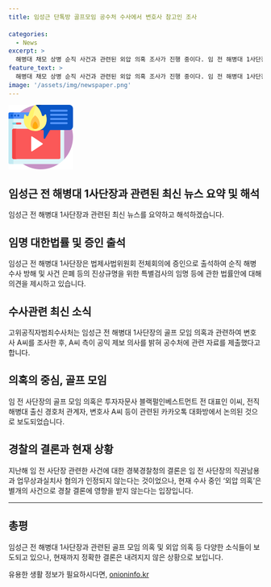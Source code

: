 ```yaml
---
title: 임성근 단톡방 골프모임 공수처 수사에서 변호사 참고인 조사

categories:
  - News
excerpt: >
  해병대 채모 상병 순직 사건과 관련된 외압 의혹 조사가 진행 중이다. 임 전 해병대 1사단장의 골프 모임 의혹에 대한 조사가 진행되며, 관련자들의 입증 자료 제출이 이뤄졌다. 이에 야당 등 일각은 의혹을 제기했으나, 임 전 사단장은 해당 골프 모임을 모르고, 관련자와의 접촉을 부인했다. 경찰은 숨진 사건과 관련해 임 전 사단장의 과실을 부인하고 불송치를 결정했으며, 현재 진행 중인 외압 의혹은 이 결정에 영향을 미치지 않을 것으로 밝혀졌다.
feature_text: >
  해병대 채모 상병 순직 사건과 관련된 외압 의혹 조사가 진행 중이다. 임 전 해병대 1사단장의 골프 모임 의혹에 대한 조사가 진행되며, 관련자들의 입증 자료 제출이 이뤄졌다. 이에 야당 등 일각은 의혹을 제기했으나, 임 전 사단장은 해당 골프 모임을 모르고, 관련자와의 접촉을 부인했다. 경찰은 숨진 사건과 관련해 임 전 사단장의 과실을 부인하고 불송치를 결정했으며, 현재 진행 중인 외압 의혹은 이 결정에 영향을 미치지 않을 것으로 밝혀졌다.
image: '/assets/img/newspaper.png'
---
```


<p><img src="/assets/img/news.png" alt="rentncar 속보" /></p>

<h2>임성근 전 해병대 1사단장과 관련된 최신 뉴스 요약 및 해석</h2>

<p data-ke-size="size16">임성근 전 해병대 1사단장과 관련된 최신 뉴스를 요약하고 해석하겠습니다.</p>

<h2 data-ke-size="size26">임명 대한법률 및 증인 출석</h2>

<p data-ke-size="size16">임성근 전 해병대 1사단장은 법제사법위원회 전체회의에 증인으로 출석하여 순직 해병 수사 방해 및 사건 은폐 등의 진상규명을 위한 특별검사의 임명 등에 관한 법률안에 대해 의견을 제시하고 있습니다.</p>

<h2 data-ke-size="size26">수사관련 최신 소식</h2>

<p data-ke-size="size16">고위공직자범죄수사처는 임성근 전 해병대 1사단장의 골프 모임 의혹과 관련하여 변호사 A씨를 조사한 후, A씨 측이 공익 제보 의사를 밝혀 공수처에 관련 자료를 제출했다고 합니다.</p>

<h2 data-ke-size="size26">의혹의 중심, 골프 모임</h2>

<p data-ke-size="size16">임 전 사단장의 골프 모임 의혹은 투자자문사 블랙펄인베스트먼트 전 대표인 이씨, 전직 해병대 출신 경호처 관계자, 변호사 A씨 등이 관련된 카카오톡 대화방에서 논의된 것으로 보도되었습니다.</p>

<h2 data-ke-size="size26">경찰의 결론과 현재 상황</h2>

<p data-ke-size="size16">지난해 임 전 사단장 관련한 사건에 대한 경북경찰청의 결론은 임 전 사단장의 직권남용과 업무상과실치사 혐의가 인정되지 않는다는 것이었으나, 현재 수사 중인 ‘외압 의혹’은 별개의 사건으로 경찰 결론에 영향을 받지 않는다는 입장입니다.</p>

<hr>

<h2 data-ke-size="size26">총평</h2>

<p data-ke-size="size16">임성근 전 해병대 1사단장과 관련된 골프 모임 의혹 및 외압 의혹 등 다양한 소식들이 보도되고 있으나, 현재까지 정확한 결론은 내려지지 않은 상황으로 보입니다.</p>
유용한 생활 정보가 필요하시다면, <a href="https://onioninfo.kr" rel="dofollow">onioninfo.kr</a>


